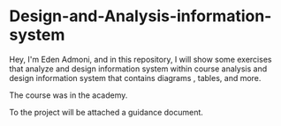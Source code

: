 # Design-and-Analysis-information-system
Hey, I'm Eden Admoni, and in this repository, I will show some exercises that analyze and design information system within course analysis and design information system that contains diagrams , tables, and more.


The course was in the academy.


To the project will be attached a guidance document.
